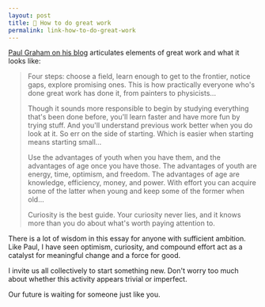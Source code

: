 ```yaml
---
layout: post
title: 🔗 How to do great work
permalink: link-how-to-do-great-work
---
```


[Paul Graham on his blog](http://www.paulgraham.com/greatwork.html) articulates elements of great work and what it looks like:

> Four steps: choose a field, learn enough to get to the frontier, notice gaps, explore promising ones. This is how practically everyone who's done great work has done it, from painters to physicists...
>
> Though it sounds more responsible to begin by studying everything that's been done before, you'll learn faster and have more fun by trying stuff. And you'll understand previous work better when you do look at it. So err on the side of starting. Which is easier when starting means starting small...
>
> Use the advantages of youth when you have them, and the advantages of age once you have those. The advantages of youth are energy, time, optimism, and freedom. The advantages of age are knowledge, efficiency, money, and power. With effort you can acquire some of the latter when young and keep some of the former when old...
>
> Curiosity is the best guide. Your curiosity never lies, and it knows more than you do about what's worth paying attention to.

There is a lot of wisdom in this essay for anyone with sufficient ambition. Like Paul, I have seen optimism, curiosity, and compound effort act as a catalyst for meaningful change and a force for good.

I invite us all collectively to start something new. Don't worry too much about whether this activity appears trivial or imperfect.

Our future is waiting for someone just like you.
